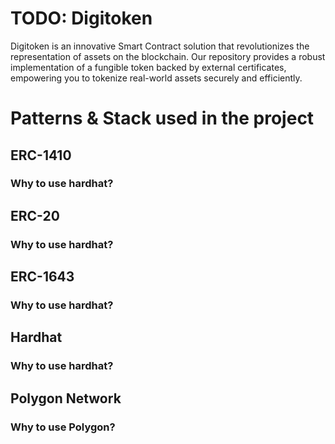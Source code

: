 # TODO: Digitoken

Digitoken is an innovative Smart Contract solution that revolutionizes the representation of assets on the blockchain. Our repository provides a robust implementation of a fungible token backed by external certificates, empowering you to tokenize real-world assets securely and efficiently.

# Patterns & Stack used in the project

## ERC-1410

### Why to use hardhat?

## ERC-20

### Why to use hardhat?

## ERC-1643

### Why to use hardhat?

## Hardhat

### Why to use hardhat?

## Polygon Network

### Why to use Polygon?
